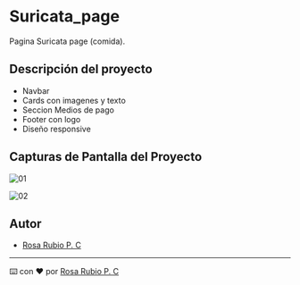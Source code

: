 ﻿# Suricata_page

Pagina Suricata page (comida).

## Descripción del proyecto

- Navbar
- Cards con imagenes y texto
- Seccion Medios de pago
- Footer con logo
- Diseño responsive

## Capturas de Pantalla del Proyecto

![01](https://github.com/user-attachments/assets/b60339b3-5da6-489b-ab14-608a18e3bbd4)

![02](https://github.com/user-attachments/assets/a5a56b1b-2fb0-41ae-ab5c-c0894878bfe0)

## Autor

- [Rosa Rubio P. C](https://github.com/PaulinaRubioP)


---

⌨️ con ❤️ por [Rosa Rubio P. C](https://github.com/PaulinaRubioP) 
